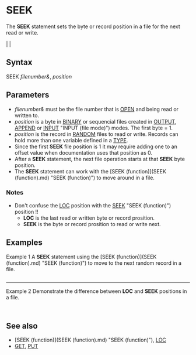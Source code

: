 # SEEK

The **SEEK** statement sets the byte or record position in a file for the next read or write.

  

|  |

## Syntax

SEEK *filenumber&*, *position*
  

## Parameters

* *filenumber&* must be the file number that is [OPEN](OPEN.md) and being read or written to.
* *position* is a byte in [BINARY](BINARY.md) or sequencial files created in [OUTPUT](OUTPUT.md), [APPEND](APPEND.md) or [INPUT](INPUT.md) "INPUT (file mode)") modes. The first byte = 1.
* *position* is the record in [RANDOM](RANDOM.md) files to read or write. Records can hold more than one variable defined in a [TYPE](TYPE.md).
* Since the first **SEEK** file position is 1 it may require adding one to an offset value when documentation uses that position as 0.
* After a **SEEK** statement, the next file operation starts at that **SEEK** byte position.
* The **SEEK** statement can work with the [SEEK (function)](SEEK (function).md) "SEEK (function)") to move around in a file.

### Notes

* Don't confuse the [LOC](LOC.md) position with the [SEEK](SEEK.md) "SEEK (function)") position !!
	+ **LOC** is the last read or written byte or record prosition.
	+ **SEEK** is the byte or record prosition to read or write next.

  

## Examples

Example 1
A **SEEK** statement using the [SEEK (function)](SEEK (function).md) "SEEK (function)") to move to the next random record in a file.

``` SEEK 1, [SEEK](SEEK.md) "SEEK (function)")(1) + 1  
```

---

Example 2
Demonstrate the difference between **LOC** and **SEEK** positions in a file.

``` OPEN "readme.md" FOR BINARY AS #1  PRINT LOC(1) 'LOC returns 0, as we didn't read something yet PRINT SEEK(1) 'SEEK otherwise returns 1, as it's the first byte to read  GET #1, , a& 'now let's read a LONG (4 bytes)  PRINT LOC(1) 'now LOC returns 4, the last read byte PRINT SEEK(1) 'and SEEK returns 5 now, the next byte to read  CLOSE #1 END  
```

``` 0 1 4 5  
```

  

## See also

* [SEEK (function)](SEEK (function).md) "SEEK (function)"), [LOC](LOC.md)
* [GET](GET.md), [PUT](PUT.md)

  
